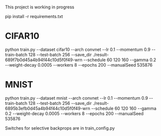 This project is working in progress


pip install -r requirements.txt

# CIFAR10
python train.py --dataset cifar10 --arch convnet --lr 0.1 --momentum 0.9 --train-batch 128  --test-batch 256 --save_dir ./result-689f7b0d45a4b94f44c10d5f0f49-wrn --schedule 60 120 160 --gamma 0.2 --weight-decay 0.0005 --workers 8 --epochs 200  --manualSeed 535876


# MNIST
python train.py --dataset mnist --arch convnet --lr 0.1 --momentum 0.9 --train-batch 128  --test-batch 256 --save_dir ./result-6895b3efb0d45a4b94f44c10d5f0f49-wrn --schedule 60 120 160 --gamma 0.2 --weight-decay 0.0005 --workers 8 --epochs 200  --manualSeed 535876


Switches for selective backprops are in train_config.py